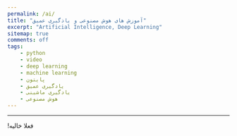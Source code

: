 ```yaml
---
permalink: /ai/
title: "آموزش های هوش مصنوعی و یاذگیری عمیق"
excerpt: "Artificial Intelligence, Deep Learning"
sitemap: true
comments: off
tags:
    - python
    - video
    - deep learning
    - machine learning
    - پایتون
    - یادگیری عمیق
    - یادگیری ماشینی
    - هوش مصنوعی
---
```


-------------------------------------

<p> &#x202b; فعلا خالیه! </p>
